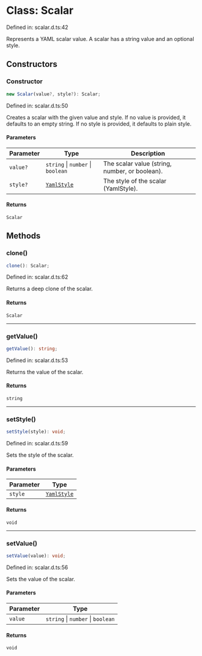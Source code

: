 # Class: Scalar

Defined in: scalar.d.ts:42

Represents a YAML scalar value. A scalar has a string value and an optional style.

## Constructors

### Constructor

```ts
new Scalar(value?, style?): Scalar;
```

Defined in: scalar.d.ts:50

Creates a scalar with the given value and style.
If no value is provided, it defaults to an empty string.
If no style is provided, it defaults to plain style.

#### Parameters

| Parameter | Type | Description |
| ------ | ------ | ------ |
| `value?` | `string` \| `number` \| `boolean` | The scalar value (string, number, or boolean). |
| `style?` | [`YamlStyle`](../enums/YamlStyle.md) | The style of the scalar (YamlStyle). |

#### Returns

`Scalar`

## Methods

### clone()

```ts
clone(): Scalar;
```

Defined in: scalar.d.ts:62

Returns a deep clone of the scalar.

#### Returns

`Scalar`

***

### getValue()

```ts
getValue(): string;
```

Defined in: scalar.d.ts:53

Returns the value of the scalar.

#### Returns

`string`

***

### setStyle()

```ts
setStyle(style): void;
```

Defined in: scalar.d.ts:59

Sets the style of the scalar.

#### Parameters

| Parameter | Type |
| ------ | ------ |
| `style` | [`YamlStyle`](../enums/YamlStyle.md) |

#### Returns

`void`

***

### setValue()

```ts
setValue(value): void;
```

Defined in: scalar.d.ts:56

Sets the value of the scalar.

#### Parameters

| Parameter | Type |
| ------ | ------ |
| `value` | `string` \| `number` \| `boolean` |

#### Returns

`void`
